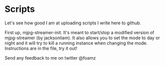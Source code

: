 Scripts
=======
Let's see how good I am at uploading scripts I write here to github.

First up, mjpg-streamer-init.
It's meant to start/stop a modified version of mjpg-streamer (by jacksonliam). It also allows you to set the mode to day or night and it will try to kill a running instance when changing the mode.
Instructions are in the file, try it out!

Send any feedback to me on twitter @foamz
